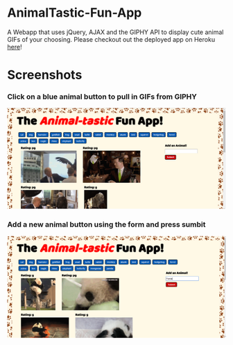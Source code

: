 # AnimalTastic-Fun-App
A Webapp that uses jQuery, AJAX and the GIPHY API to display cute animal GIFs of your choosing.
Please checkout out the deployed app on Heroku [here](http://animaltastic-fun-app.herokuapp.com)!

# Screenshots

### Click on a blue animal button to pull in GIFs from GIPHY 
![Animal Button](/screenshots/GIF.png)

### Add a new animal button using the form and press sumbit 
![Animal Button](/screenshots/Submit.png)